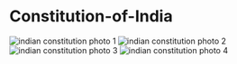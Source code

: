 # Constitution-of-India

![indian constitution photo 1](https://2.bp.blogspot.com/-GplEV3SznSU/WxAX15JL9LI/AAAAAAAAAqs/fF9b8004TKUrwZOAaymfnO1ME4W3UfsdwCLcBGAs/s320/Screenshot_2018-05-31-20-38-56-241.jpeg)
![indian constitution photo 2](https://1.bp.blogspot.com/-a-dNxR_N82k/WxAXtzcyC6I/AAAAAAAAAqk/gc1kpNtp1F4Cef2DzAtpGfmLk-tvZVtngCLcBGAs/s320/Screenshot_2018-05-31-20-39-02-773.jpeg)
![indian constitution photo 3](https://3.bp.blogspot.com/-eMWs8y-OzwA/WxAX4Vnn1wI/AAAAAAAAAqw/kUd8EtE3-rYZAnXFiUK2M-S6qinH2mXWwCLcBGAs/s320/Screenshot_2018-05-31-20-39-20-018.jpeg)
![indian constitution photo 4](https://1.bp.blogspot.com/-7Ksk3qA72YQ/WxAX1j2d60I/AAAAAAAAAqo/_-VqH9nB020mQzczEMzUy3mAo-bLs-GrACLcBGAs/s320/Screenshot_2018-05-31-20-39-58-270.jpeg)
